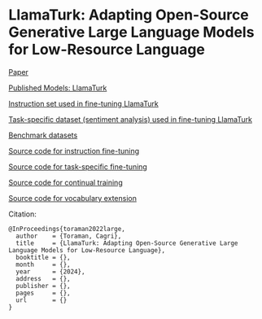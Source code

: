 # LlamaTurk: Adapting Open-Source Generative Large Language Models for Low-Resource Language

[Paper](https://arxiv.org/)

[Published Models: LlamaTurk](https://huggingface.co/metunlp)

[Instruction set used in fine-tuning LlamaTurk](llamaturk_instruction_set.json)

[Task-specific dataset (sentiment analysis) used in fine-tuning LlamaTurk](llamaturk_instruction_set.json)

[Benchmark datasets](llamaturk_instruction_set.json)

[Source code for instruction fine-tuning]()

[Source code for task-specific fine-tuning]()

[Source code for continual training]()

[Source code for vocabulary extension]()


Citation:
```
@InProceedings{toraman2022large,
  author    = {Toraman, Cagri},
  title     = {LlamaTurk: Adapting Open-Source Generative Large Language Models for Low-Resource Language},
  booktitle = {},
  month     = {},
  year      = {2024},
  address   = {},
  publisher = {},
  pages     = {},
  url       = {}
}
```

